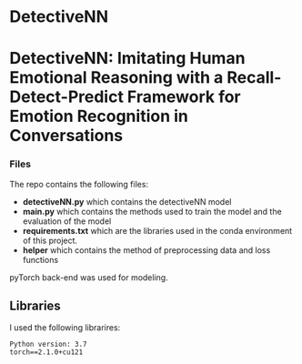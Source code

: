 # DetectiveNN

# DetectiveNN: Imitating Human Emotional Reasoning with a Recall-Detect-Predict Framework for Emotion Recognition in Conversations




### Files
The repo contains the following files:

- **detectiveNN.py** which contains the detectiveNN model
- **main.py**  which contains  the methods used to train the model and the evaluation of the model
- **requirements.txt** which are the libraries used in the conda environment of this project.
- **helper** which contains the method of preprocessing data and loss functions

pyTorch back-end was used for modeling.

## Libraries
I used the following librarires:
```
Python version: 3.7
torch==2.1.0+cu121
```

